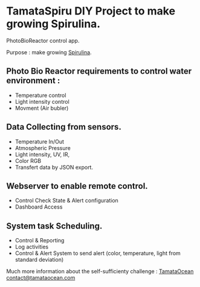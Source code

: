# TamataSpiru DIY Project to make growing Spirulina.
PhotoBioReactor control app.

Purpose : make growing [Spirulina](https://fr.wikipedia.org/wiki/Arthrospira).  

## Photo Bio Reactor requirements to control water environment : 
- Temperature control  
- Light intensity control   
- Movment (Air bubler)  
  
## Data Collecting from sensors.
- Temperature In/Out  
- Atmospheric Pressure  
- Light intensity, UV, IR, 
- Color RGB  
- Transfert data by JSON export.  

## Webserver to enable remote control.
- Control Check State & Alert configuration
- Dashboard Access

## System task Scheduling.
- Control & Reporting
- Log activities
- Control & Alert System to send alert (color, temperature, light from standard deviation) 

Much more information about the self-sufficienty challenge : [TamataOcean](http://tamataocean.com)  
[contact@tamataocean.com](mailto:contact@tamataocean.com)
  

